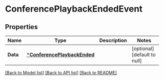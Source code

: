 # ConferencePlaybackEndedEvent

## Properties
Name | Type | Description | Notes
------------ | ------------- | ------------- | -------------
**Data** | [***ConferencePlaybackEnded**](ConferencePlaybackEnded.md) |  | [optional] [default to null]

[[Back to Model list]](../README.md#documentation-for-models) [[Back to API list]](../README.md#documentation-for-api-endpoints) [[Back to README]](../README.md)

